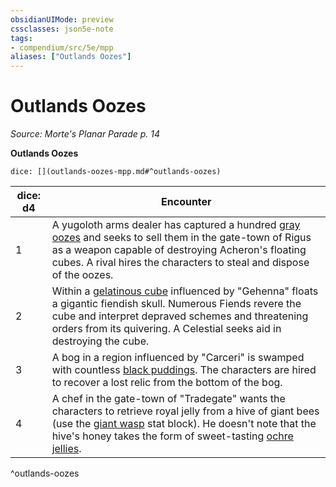 ```yaml
---
obsidianUIMode: preview
cssclasses: json5e-note
tags:
- compendium/src/5e/mpp
aliases: ["Outlands Oozes"]
---
```

# Outlands Oozes
*Source: Morte's Planar Parade p. 14* 

**Outlands Oozes**

`dice: [](outlands-oozes-mpp.md#^outlands-oozes)`

| dice: d4 | Encounter |
|----------|-----------|
| 1 | A yugoloth arms dealer has captured a hundred [gray oozes](/Systems/5e/bestiary/ooze/gray-ooze.md) and seeks to sell them in the gate-town of Rigus as a weapon capable of destroying Acheron's floating cubes. A rival hires the characters to steal and dispose of the oozes. |
| 2 | Within a [gelatinous cube](/Systems/5e/bestiary/ooze/gelatinous-cube.md) influenced by "Gehenna" floats a gigantic fiendish skull. Numerous Fiends revere the cube and interpret depraved schemes and threatening orders from its quivering. A Celestial seeks aid in destroying the cube. |
| 3 | A bog in a region influenced by "Carceri" is swamped with countless [black puddings](/Systems/5e/bestiary/ooze/black-pudding.md). The characters are hired to recover a lost relic from the bottom of the bog. |
| 4 | A chef in the gate-town of "Tradegate" wants the characters to retrieve royal jelly from a hive of giant bees (use the [giant wasp](/Systems/5e/bestiary/beast/giant-wasp.md) stat block). He doesn't note that the hive's honey takes the form of sweet-tasting [ochre jellies](/Systems/5e/bestiary/ooze/ochre-jelly.md). |
^outlands-oozes
